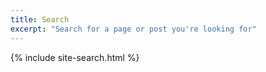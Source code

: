 ```yaml
---
title: Search
excerpt: "Search for a page or post you're looking for"
---
```


{% include site-search.html %}

